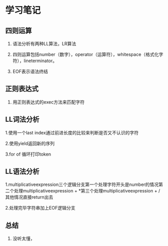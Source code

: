 # 学习笔记

## 四则运算

1. 语法分析有两种LL算法，LR算法

2. 四则运算包括number（数字），operator（运算符），whitespace（格式化字符），lineterminator。

3. EOF表示语法终结

## 正则表达式

1. 用正则表达式的exec方法来匹配字符

## LL词法分析

1.使用一个last index通过前进长度的比较来判断是否又不认识的字符

2.使用yield返回新的序列

3.for of 循环打印token

## LL语法分析

1.multiplicativeexpression三个逻辑分支第一个处理字符开头是number的情况第二个处理multiplicativeexpression + *第三个处理multiplicativeexpression + / 其他情况直接return出去

2.处理完毕字符串加上EOF逻辑分支

## 总结

1. 没听太懂，
